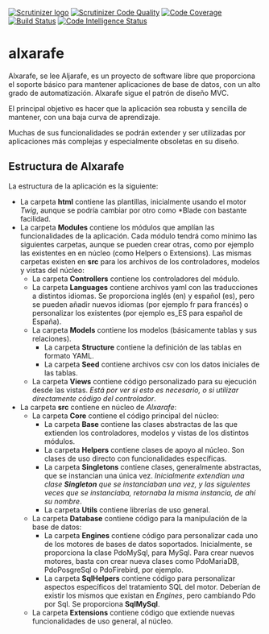 [![Scrutinizer logo](https://scrutinizer-ci.com/images/logo.png)](https://scrutinizer-ci.com/g/rsanjoseo/alxarafe/?branch=master)
[![Scrutinizer Code Quality](https://scrutinizer-ci.com/g/rsanjoseo/alxarafe/badges/quality-score.png?b=main)](https://scrutinizer-ci.com/g/rsanjoseo/alxarafe/?branch=main)
[![Code Coverage](https://scrutinizer-ci.com/g/rsanjoseo/alxarafe/badges/coverage.png?b=main)](https://scrutinizer-ci.com/g/rsanjoseo/alxarafe/?branch=main)
[![Build Status](https://scrutinizer-ci.com/g/alxarafe/alxarafe/badges/build.png?b=master)](https://scrutinizer-ci.com/g/rsanjoseo/alxarafe/build-status/master)
[![Code Intelligence Status](https://scrutinizer-ci.com/g/alxarafe/alxarafe/badges/code-intelligence.svg?b=master)](https://scrutinizer-ci.com/code-intelligence)

# alxarafe

Alxarafe, se lee Aljarafe, es un proyecto de software libre que proporciona el soporte básico 
para mantener aplicaciones de base de datos, con un alto grado de automatización. Alxarafe
sigue el patrón de diseño MVC.

El principal objetivo es hacer que la aplicación sea robusta y sencilla de mantener, con una 
baja curva de aprendizaje.

Muchas de sus funcionalidades se podrán extender y ser utilizadas por aplicaciones más 
complejas y especialmente obsoletas en su diseño.

## Estructura de Alxarafe

La estructura de la aplicación es la siguiente:

- La carpeta **html** contiene las plantillas, inicialmente usando el motor *Twig*, aunque se podría cambiar por otro como *Blade con bastante facilidad. 
- La carpeta **Modules** contiene los módulos que amplían las funcionalidades de la aplicación. Cada módulo tendrá como mínimo las siguientes carpetas, aunque se pueden crear otras, como por ejemplo las existentes en en núcleo (como Helpers o Extensions). Las mismas carpetas existen en **src** para los archivos de los controladores, modelos y vistas del núcleo:
  - La carpeta **Controllers** contiene los controladores del módulo.
  - La carpeta **Languages** contiene archivos yaml con las traducciones a distintos idiomas. Se proporciona inglés (en) y español (es), pero se pueden añadir nuevos idiomas (por ejemplo fr para francés) o personalizar los existentes (por ejemplo es_ES para español de España).
  - La carpeta **Models** contiene los modelos (básicamente tablas y sus relaciones).
    - La carpeta **Structure** contiene la definición de las tablas en formato YAML.
    - La carpeta **Seed** contiene archivos csv con los datos iniciales de las tablas.
  - La carpeta **Views** contiene código personalizado para su ejecución desde las vistas. *Está por ver si esto es necesario, o si utilizar directamente código del controlador*.
- La carpeta **src** contiene en núcleo de *Alxarafe*:
  - La carpeta **Core** contiene el código principal del núcleo:
    - La carpeta **Base** contiene las clases abstractas de las que extienden los controladores, modelos y vistas de los distintos módulos.
    - La carpeta **Helpers** contiene clases de apoyo al núcleo. Son clases de uso directo con funcionalidades específicas.
    - La carpeta **Singletons** contiene clases, generalmente abstractas, que se instancian una única vez. *Inicialmente extendían una clase **Singleton** que se instanciaban una vez, y las siguientes veces que se instanciaba, retornaba la misma instancia, de ahí su nombre*.
    - La carpeta **Utils** contiene librerías de uso general.
  - La carpeta **Database** contiene código para la manipulación de la base de datos:
    - La carpeta **Engines** contiene código para personalizar cada uno de los motores de bases de datos soportados. Inicialmente, se proporciona la clase PdoMySql, para MySql. Para crear nuevos motores, basta con crear nueva clases como PdoMariaDB, PdoPosgreSql o PdoFirebird, por ejemplo.
    - La carpeta **SqlHelpers** contiene código para personalizar aspectos específicos del tratamiento SQL del motor. Deberían de existir los mismos que existan en *Engines*, pero cambiando Pdo por Sql. Se proporciona **SqlMySql**.
  - La carpeta **Extensions** contiene código que extiende nuevas funcionalidades de uso general, al núcleo.